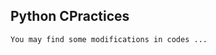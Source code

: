 ## Python CPractices
```
You may find some modifications in codes ...
```
<br>
<!-- 
**[Course Link](https://www.udemy.com/course/python-comprehensive-bootcamp-beginner-to-professional/)**
 -->

